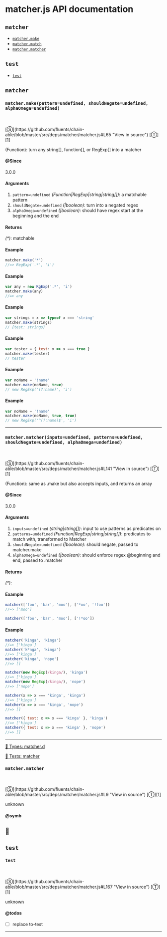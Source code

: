 # matcher.js API documentation

<!-- div class="toc-container" -->

<!-- div -->

## `matcher`
* <a href="#matcher-prototype-make"  data-meta="make pattern undefined shouldNegate undefined alphaOmega undefined"  data-call="make pattern undefined shouldNegate undefined alphaOmega undefined"  data-category="Methods"  data-description="Function turn any string function or RegExp into a matcher"  data-name="make"  data-member="matcher"  data-all="meta make pattern undefined shouldNegate undefined alphaOmega undefined call make pattern undefined shouldNegate undefined alphaOmega undefined category Methods description Function turn any string function or RegExp into a matcher name make member matcher see notes todos klassProps" >`matcher.make`</a>
* <a href="#matcher-prototype-match"  data-meta="matcher inputs undefined patterns undefined shouldNegate undefined alphaOmega undefined"  data-call="matcher inputs undefined patterns undefined shouldNegate undefined alphaOmega undefined"  data-category="Methods"  data-description="Function same as make but also accepts inputs and returns an array"  data-name="match"  data-member="matcher"  data-all="meta matcher inputs undefined patterns undefined shouldNegate undefined alphaOmega undefined call matcher inputs undefined patterns undefined shouldNegate undefined alphaOmega undefined category Methods description Function same as make but also accepts inputs and returns an array name match member matcher see notes todos klassProps" >`matcher.match`</a>
* <a href="#matcher-prototype-matcher"  data-meta="matcher"  data-call="matcher"  data-category="Properties"  data-description="unknown"  data-name="matcher"  data-member="matcher"  data-all="meta n matcher call matcher category Properties description unknown name matcher member matcher see notes todos klassProps" >`matcher.matcher`</a>

<!-- /div -->

<!-- div -->

## `test`
* <a href="#test"  data-meta="test"  data-call="test"  data-category="Properties"  data-description="unknown"  data-name="test"  data-todos="replace to test"  data-all="meta test call test category Properties description unknown name test member see notes todos replace to test n klassProps" >`test`</a>

<!-- /div -->

<!-- /div -->

<!-- div class="doc-container" -->

<!-- div -->

## `matcher`

<!-- div -->

<h3 id="matcher-prototype-make" data-member="matcher" data-category="Methods" data-name="make"><code>matcher.make(pattern=undefined, shouldNegate=undefined, alphaOmega=undefined)</code></h3>
<br>
<br>
[&#x24C8;](https://github.com/fluents/chain-able/blob/master/src/deps/matcher/matcher.js#L65 "View in source") [&#x24C9;][1]

(Function): turn any string[], function[], or RegExp[] into a matcher


#### @Since
3.0.0

#### Arguments
1. `pattern=undefined` *(Function|RegExp|string|string&#91;&#93;)*: a matchable pattern
2. `shouldNegate=undefined` *(|boolean)*: turn into a negated regex
3. `alphaOmega=undefined` *(|boolean)*: should have regex start at the beginning and the end

#### Returns
*(&#42;)*: matchable

#### Example
```js
matcher.make('*')
//=> RegExp('.*', 'i')

```
#### Example
```js
var any = new RgExp('.*', 'i')
matcher.make(any)
//=> any

```
#### Example
```js
var strings = x => typeof x === 'string'
matcher.make(strings)
// {test: strings}

```
#### Example
```js
var tester = { test: x => x === true }
matcher.make(tester)
// tester

```
#### Example
```js
var noName = '!name'
matcher.make(noName, true)
// new RegExp('(?:name)', 'i')

```
#### Example
```js
var noName = '!name'
matcher.make(noName, true, true)
// new RegExp('^(?:name)$', 'i')

```
---

<!-- /div -->

<!-- div -->

<h3 id="matcher-prototype-match" data-member="matcher" data-category="Methods" data-name="match"><code>matcher.matcher(inputs=undefined, patterns=undefined, shouldNegate=undefined, alphaOmega=undefined)</code></h3>
<br>
<br>
[&#x24C8;](https://github.com/fluents/chain-able/blob/master/src/deps/matcher/matcher.js#L141 "View in source") [&#x24C9;][1]

(Function): same as .make but also accepts inputs, and returns an array


#### @Since
3.0.0

#### Arguments
1. `inputs=undefined` *(string|string&#91;&#93;)*: input to use patterns as predicates on
2. `patterns=undefined` *(Function|RegExp|string|string&#91;&#93;)*: predicates to match with, transformed to Matcher
3. `shouldNegate=undefined` *(|boolean)*: should negate, passed to matcher.make
4. `alphaOmega=undefined` *(|boolean)*: should enforce regex @beginning and end, passed to .matcher

#### Returns
*(&#42;)*:

#### Example
```js
matcher(['foo', 'bar', 'moo'], ['*oo', '!foo'])
//=> ['moo']

matcher(['foo', 'bar', 'moo'], ['!*oo'])

```
#### Example
```js
matcher('kinga', 'kinga')
//=> ['kinga']
matcher('k*nga', 'kinga')
//=> ['kinga']
matcher('kinga', 'nope')
//=> []

matcher(new RegExp(/kinga/), 'kinga')
//=> ['kinga']
matcher(new RegExp(/kinga/), 'nope')
//=> ['nope']

matcher(x => x === 'kinga', 'kinga')
//=> ['kinga']
matcher(x => x === 'kinga', 'nope')
//=> []

matcher({ test: x => x === 'kinga' }, 'kinga')
//=> ['kinga']
matcher({ test: x => x === 'kinga' }, 'nope')
//=> []

```
---

<!-- /div -->

<!-- div -->

<a href="https://github.com/fluents/chain-able/blob/master/typings/matcher.d.ts">🌊  Types: matcher.d</a>&nbsp;

<a href="https://github.com/fluents/chain-able/blob/master/test/deps/matcher.js">🔬  Tests: matcher</a>&nbsp;

<h3 id="matcher-prototype-matcher" data-member="matcher" data-category="Properties" data-name="matcher"><code>matcher.matcher</code></h3>
<br>
<br>
[&#x24C8;](https://github.com/fluents/chain-able/blob/master/src/deps/matcher/matcher.js#L9 "View in source") [&#x24C9;][1]

unknown


#### @symb 

🎯 
---

<!-- /div -->

<!-- /div -->

<!-- div -->

## `test`

<!-- div -->

<h3 id="test" data-member="" data-category="Properties" data-name="test"><code>test</code></h3>
<br>
<br>
[&#x24C8;](https://github.com/fluents/chain-able/blob/master/src/deps/matcher/matcher.js#L167 "View in source") [&#x24C9;][1]

unknown


#### @todos 

- [ ] replace to-test
 
---

<!-- /div -->

<!-- /div -->

<!-- /div -->

 [1]: #matcher "Jump back to the TOC."
